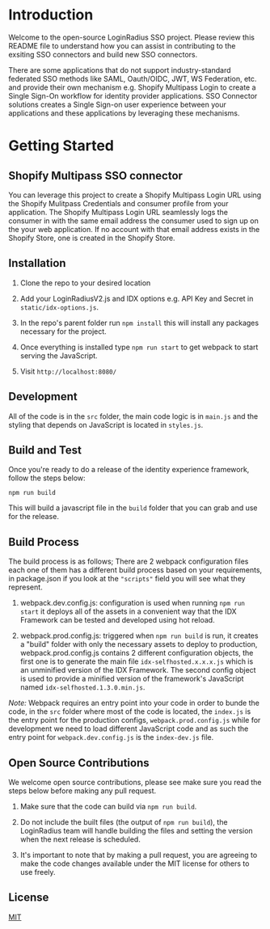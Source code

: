 # Introduction 

Welcome to the open-source LoginRadius SSO project. Please review this README file to understand how you can assist in contributing to the exsiting SSO connectors and build new SSO connectors.

There are some applications that do not support industry-standard federated SSO methods like  SAML, Oauth/OIDC, JWT, WS Federation, etc. and provide their own mechanism e.g. Shopify Multipass Login to create a Single Sign-On workflow for identity provider applications. SSO Connector solutions creates a Single Sign-on user experience between your applications and these applications by leveraging these mechanisms.

# Getting Started

## Shopify Multipass SSO connector

You can leverage this project to create a Shopify Multipass Login URL using the Shopify Mulitpass Credentials and consumer profile from your application. The Shopify Multipass Login URL seamlessly logs the consumer in with the same email address the consumer used to sign up on the your  web application. If no account with that email address exists in the Shopify Store, one is created in the Shopify Store.

## Installation

1. Clone the repo to your desired location
2. Add your LoginRadiusV2.js and IDX options e.g. API Key and Secret in `static/idx-options.js`. 

3. In the repo's parent folder run `npm install` this will install any packages necessary for the project.

4. Once everything is installed type `npm run start` to get webpack to start serving the JavaScript.

5. Visit `http://localhost:8080/`

## Development

All of the code is in the `src` folder, the main code logic is in `main.js` and the styling that depends on JavaScript is located in `styles.js`.

## Build and Test

Once you're ready to do a release of the identity experience framework, follow the steps below:

`npm run build`

This will build a javascript file in the `build` folder that you can grab and use for the release.


## Build Process

The build process is as follows; There are 2 webpack configuration files each one of them has a different build process based on your requirements, in package.json if you look at the `"scripts"` field you will see what they represent.

1. webpack.dev.config.js: configuration is used when running `npm run start` it deploys all of the assets in a convenient way that the IDX Framework can be tested and developed using hot reload.

2. webpack.prod.config.js: triggered when `npm run build` is run, it creates a "build" folder with only the necessary assets to deploy to production, webpack.prod.config.js contains 2 different configuration objects, the first one is to generate the main file `idx-selfhosted.x.x.x.js` which is an unminified version of the IDX Framework. The second config object is used to provide a minified version of the framework's JavaScript named `idx-selfhosted.1.3.0.min.js`.

*Note:* Webpack requires an entry point into your code in order to bunde the code, in the `src` folder where most of the code is located, the `index.js` is the entry point for the production configs, `webpack.prod.config.js` while for development we need to load different JavaScript code and as such the entry point for `webpack.dev.config.js` is the `index-dev.js` file.

## Open Source Contributions

We welcome open source contributions, please see make sure you read the steps below before making any pull request.

1. Make sure that the code can build via `npm run build`.

2. Do not include the built files (the output of `npm run build`), the LoginRadius team will handle building the files and setting the version when the next release is scheduled.

3. It's important to note that by making a pull request, you are agreeing to make the code changes available under the MIT license for others to use freely.

## License

[MIT](LICENSE)
